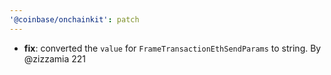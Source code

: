 ```yaml
---
'@coinbase/onchainkit': patch
---
```


- **fix**: converted the `value` for `FrameTransactionEthSendParams` to string. By @zizzamia 221
